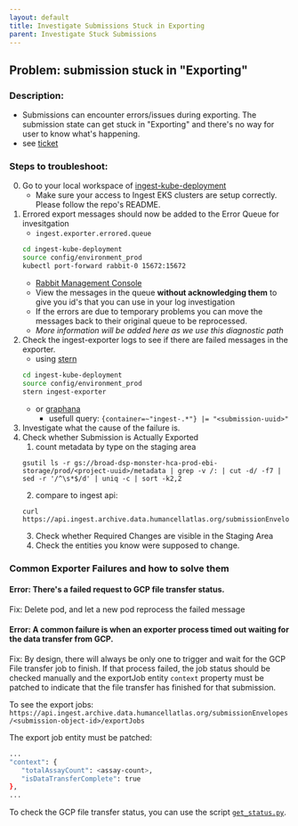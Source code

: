 ```yaml
---
layout: default
title: Investigate Submissions Stuck in Exporting
parent: Investigate Stuck Submissions
---
```


## Problem: submission stuck in "Exporting"

### Description: 
- Submissions can encounter errors/issues during exporting. The submission state can get stuck in "Exporting" and there's no way for user to know what's happening.
- see [ticket](https://app.zenhub.com/workspaces/operations-5fa2d8f2df78bb000f7fb2b5/issues/ebi-ait/hca-ebi-wrangler-central/702)

### Steps to troubleshoot:
0. Go to your local workspace of [ingest-kube-deployment](https://github.com/ebi-ait/ingest-kube-deployment)
    - Make sure your access to Ingest EKS clusters are setup correctly. Please follow the repo's README.
1. Errored export messages should now be added to the Error Queue for invesitgation
    -  `ingest.exporter.errored.queue`
    ```bash
    cd ingest-kube-deployment
    source config/environment_prod
    kubectl port-forward rabbit-0 15672:15672
    ```
    - [Rabbit Management Console](localhost:15672/#/queues/)
    - View the messages in the queue **without acknowledging them** to give you id's that you can use in your log investigation
    - If the errors are due to temporary problems you can move the messages back to their original queue to be reprocessed.
    - *More information will be added here as we use this diagnostic path*
2. Check the ingest-exporter logs to see if there are failed messages in the exporter.
    - using [stern](https://github.com/stern/stern)
    ```bash
    cd ingest-kube-deployment
    source config/environment_prod
    stern ingest-exporter
    ```
    - or [graphana](https://monitoring.ingest.archive.data.humancellatlas.org/)
        - usefull query: `{container=~"ingest-.*"} |= "<submission-uuid>"` 
3. Investigate what the cause of the failure is.
4. Check whether Submission is Actually Exported
    1. count metadata by type on the staging area
    ```shell
    gsutil ls -r gs://broad-dsp-monster-hca-prod-ebi-storage/prod/<project-uuid>/metadata | grep -v /: | cut -d/ -f7 | sed -r '/^\s*$/d' | uniq -c | sort -k2,2
    ```
    2. compare to ingest api:
    ```
    curl https://api.ingest.archive.data.humancellatlas.org/submissionEnvelopes/<submission_id>/submissionManifest
    ```
    3. Check whether Required Changes are visible in the Staging Area
    4. Check the entities you know were supposed to change.
    
### Common Exporter Failures and how to solve them

#### Error: There's a failed request to GCP file transfer status.

Fix: Delete pod, and let a new pod reprocess the failed message

#### Error: A common failure is when an exporter process timed out waiting for the data transfer from GCP.

Fix: By design, there will always be only one to trigger and wait for the GCP File transfer job to finish. If that process failed, the job status should be checked manually and the exportJob entity `context` property must be patched to indicate that the file transfer has finished for that submission.
   
   To see the export jobs: `https://api.ingest.archive.data.humancellatlas.org/submissionEnvelopes/<submission-object-id>/exportJobs`
      
   The export job entity must be patched:
   
   ```bash
   ...
   "context": {
      "totalAssayCount": <assay-count>,
      "isDataTransferComplete": true
   },
   ...
   ```
   
   To check the GCP file transfer status, you can use the script [`get_status.py`](https://github.com/ebi-ait/hca-ebi-dev-team/blob/master/scripts/get_gcp_status/get_status.py).
